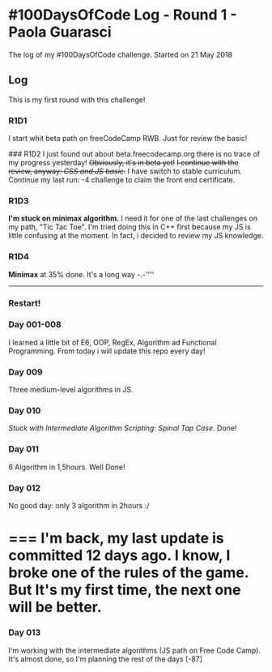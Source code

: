 # #100DaysOfCode Log - Round 1 - Paola Guarasci
The log of my #100DaysOfCode challenge. Started on 21 May 2018


## Log
This is my first round with this challenge!


### R1D1
I start whit beta path on freeCodeCamp RWB. Just for review the basic!


### R1D2
I just found out about beta.freecodecamp.org there is no trace of my progress yesterday!
~~Obviously, it's in beta yet!~~
~~I continue with the review, anyway: *CSS and JS basic*.~~
I have switch to stable curriculum.
Continue my last run:
-4 challenge to claim the front end certificate.


### R1D3
**I'm stuck on minimax algorithm.** I need it for one of the last challenges on my
path, "Tic Tac Toe". I'm tried doing this in C++ first because my JS is little confusing at the moment.
In fact, i decided to review my JS knowledge.

### R1D4
**Minimax** at 35% done. It's a long way -.-''''


------------- 

### Restart!

### Day 001-008 
I learned a little bit of E6, OOP, RegEx, Algorithm ad Functional Programming. From today i will update this repo every day!

### Day 009
Three medium-level algorithms in JS.


### Day 010
_Stuck with *Intermediate Algorithm Scripting: Spinal Tap Case*._
Done!

### Day 011
6 Algorithm in 1,5hours. Well Done!

### Day 012
No good day: only 3 algorithm in 2hours :/

===
I'm back, my last update is committed 12 days ago.
I know, I broke one of the rules of the game. But It's my first time, the next one will be better.
===

### Day 013
I'm working with the intermediate algorithms (JS path on Free Code Camp). It's almost done, so I'm planning the rest of the days [-87]